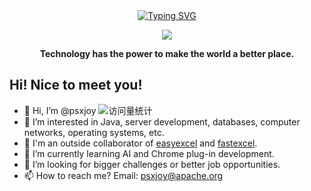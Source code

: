 
<div align="center">
  
  <!-- dynamic typing effect 动态打字效果 -->
  <div align="center">
    <a href="https://psxjoy.com/">
      <img src="https://readme-typing-svg.demolab.com?font=Fira+Code&pause=1000&random=false&width=435&lines=System.out.println(%22Hello+World!%22)&center=true" alt="Typing SVG" />
    </a>
  </div>

  <!-- knock code pictures 敲代码的图片 -->
  <img src="https://github-readme-stats.vercel.app/api?username=psxjoy" /><br>

  <!-- profile logo 个人资料徽标 -->
    
<p><b>Technology has the power to make the world a better place.</b></p>
</div>

## Hi! Nice to meet you!

<!-- 个人简介 -->
- 👋 Hi, I’m @psxjoy <img src="https://komarev.com/ghpvc/?username=psxjoy&label=Views&color=0e75b6&style=flat" alt="访问量统计" />
- 👀 I’m interested in Java, server development, databases, computer networks, operating systems, etc.
- 🤖 I'm an outside collaborator of [easyexcel](https://github.com/alibaba/easyexcel) and [fastexcel](https://github.com/CodePhiliaX/fastexcel).
- 🌱 I’m currently learning AI and Chrome plug-in development.
- 💞️ I’m looking for bigger challenges or better job opportunities.
- 📫 How to reach me? Email: psxjoy@apache.org
